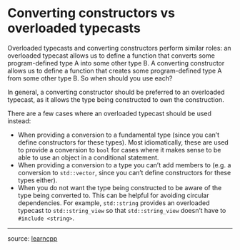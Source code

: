 # Converting constructors vs overloaded typecasts

Overloaded typecasts and converting constructors perform similar roles: an overloaded typecast allows us to define a function that converts some program-defined type A into some other type B. A converting constructor allows us to define a function that creates some program-defined type A from some other type B. So when should you use each?

In general, a converting constructor should be preferred to an overloaded typecast, as it allows the type being constructed to own the construction.

There are a few cases where an overloaded typecast should be used instead:

- When providing a conversion to a fundamental type (since you can’t define constructors for these types). Most idiomatically, these are used to provide a conversion to `bool` for cases where it makes sense to be able to use an object in a conditional statement.
- When providing a conversion to a type you can’t add members to (e.g. a conversion to `std::vector`, since you can’t define constructors for these types either).
- When you do not want the type being constructed to be aware of the type being converted to. This can be helpful for avoiding circular dependencies. For example, `std::string` provides an overloaded typecast to `std::string_view` so that `std::string_view` doesn’t have to `#include <string>`.

---

source: [learncpp](https://www.learncpp.com/cpp-tutorial/overloading-typecasts/)
